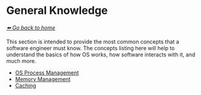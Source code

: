 # General Knowledge

*[:arrow_left: Go back to home](../README.md)*

This section is intended to provide the most common concepts that a software engineer must know. The concepts listing here will help to understand the basics of how OS works, how software interacts with it, and much more.


- [OS Process Management](./OS/PROCESS_MANAGMENT.md)
- [Memory Management](./OS/MEMORY_MANAGEMENT.md)
- [Caching](./OS/CACHING.md)